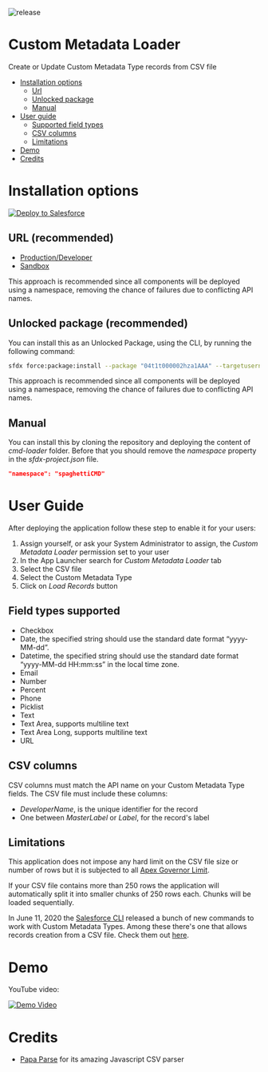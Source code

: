 ![release](https://img.shields.io/badge/release-Summer_'20-g)

# Custom Metadata Loader
Create or Update Custom Metadata Type records from CSV file

- [Installation options](#installation)
  - [Url](#installation-url)
  - [Unlocked package](#installation-unlocked-pkg)
  - [Manual](#installation-clone-repo)
- [User guide](#user-guide)
  - [Supported field types](#user-guide-fields)
  - [CSV columns](#user-guide-csv-cols)
  - [Limitations](#user-guide-limitations)
- [Demo](#demo)
- [Credits](#credits)

# Installation options <a id="installation"></a>
<a href="https://githubsfdeploy.herokuapp.com/app/githubdeploy/maaaaarco/spaghetti-cmd-loader">
  <img alt="Deploy to Salesforce"
       src="https://raw.githubusercontent.com/afawcett/githubsfdeploy/master/deploy.png">
</a>

## URL (recommended) <a id="installation-url"></a>
- [Production/Developer](https://login.salesforce.com/packaging/installPackage.apexp?p0=04t1t000002hza1AAA)
- [Sandbox](https://test.salesforce.com/packaging/installPackage.apexp?p0=04t1t000002hza1AAA)

This approach is recommended since all components will be deployed using a namespace, removing the chance of failures due to conflicting API names.

## Unlocked package (recommended) <a id="installation-unlocked-pkg"></a>
You can install this as an Unlocked Package, using the CLI, by running the following command:
```bash
sfdx force:package:install --package "04t1t000002hza1AAA" --targetusername YOUR_ORG_ALIAS --wait 10 --publishwait 10
```
This approach is recommended since all components will be deployed using a namespace, removing the chance of failures due to conflicting API names.

## Manual <a id="installation-clone-repo"></a>
You can install this by cloning the repository and deploying the content of _cmd-loader_ folder. Before that you should remove the _namespace_ property in the _sfdx-project.json_ file.
```json
"namespace": "spaghettiCMD"
```

# User Guide <a id="user-guide"></a>
After deploying the application follow these step to enable it for your users:

1. Assign yourself, or ask your System Administrator to assign, the _Custom Metadata Loader_ permission set to your user
1. In the App Launcher search for _Custom Metadata Loader_ tab
1. Select the CSV file
1. Select the Custom Metadata Type
1. Click on _Load Records_ button

## Field types supported <a id="user-guide-fields"></a>
- Checkbox
- Date, the specified string should use the standard date format “yyyy-MM-dd”.
- Datetime, the specified string should use the standard date format “yyyy-MM-dd HH:mm:ss” in the local time zone.
- Email
- Number
- Percent
- Phone
- Picklist
- Text
- Text Area, supports multiline text
- Text Area Long, supports multiline text
- URL

## CSV columns <a id="user-guide-csv-cols"></a>
CSV columns must match the API name on your Custom Metadata Type fields. The CSV file must include these columns: 
- _DeveloperName_, is the unique identifier for the record 
- One between _MasterLabel_ or _Label_, for the record's label

## Limitations <a id="user-guide-limitations"></a>
This application does not impose any hard limit on the CSV file size or number of rows but it is subjected to all [Apex Governor Limit](https://developer.salesforce.com/docs/atlas.en-us.salesforce_app_limits_cheatsheet.meta/salesforce_app_limits_cheatsheet/salesforce_app_limits_platform_apexgov.htm).

If your CSV file contains more than 250 rows the application will automatically split it into smaller chunks of 250 rows each. Chunks will be loaded sequentially.

In June 11, 2020 the [Salesforce CLI](https://developer.salesforce.com/docs/atlas.en-us.sfdx_cli_reference.meta/sfdx_cli_reference/cli_reference.htm) released a bunch of new commands to work with Custom Metadata Types. Among these there's one that allows records creation from a CSV file. Check them out [here](https://github.com/forcedotcom/cli/blob/master/releasenotes/v48.md#48181-june-11-2020).

# Demo <a id="demo"></a>
YouTube video:

[![Demo Video](https://img.youtube.com/vi/abYr7B-5vsA/0.jpg)](https://www.youtube.com/watch?v=abYr7B-5vsA)

# Credits <a id="credits"></a>
- [Papa Parse](https://www.papaparse.com/) for its amazing Javascript CSV parser